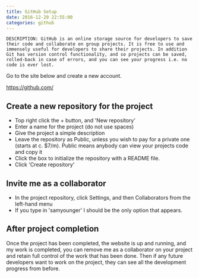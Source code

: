```yaml
---
title: GitHub Setup
date: 2016-12-20 22:55:00
categories: github
---
```


    DESCRIPTION: GitHub is an online storage source for developers to save their code and collaborate on group projects. It is free to use and immensely useful for developers to share their projects. In addition Git has version control functionality, and so projects can be saved, rolled-back in case of errors, and you can see your progress i.e. no code is ever lost.

Go to the site below and create a new account.

<https://github.com/>

## Create a new repository for the project

  * Top right click the + button, and 'New repository'
  * Enter a name for the project (do not use spaces)
  * Give the project a simple description
  * Leave the repository as Public, unless you wish to pay for a private one (starts at c. $7/m). Public means anybody can view your projects code and copy it
  * Click the box to initialize the repository with a README file.
  * Click 'Create repository'

## Invite me as a collaborator
  * In the project repository, click Settings, and then Collaborators from the left-hand menu
  * If you type in 'samyounger' I should be the only option that appears.

## After project completion
Once the project has been completed, the website is up and running, and my work is completed, you can remove me as a collaborator on your project and retain full control of the work that has been done. Then if any future developers want to work on the project, they can see all the development progress from before.
